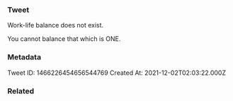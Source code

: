 ### Tweet
Work-life balance does not exist.

You cannot balance that which is ONE.

### Metadata
Tweet ID: 1466226454656544769
Created At: 2021-12-02T02:03:22.000Z

### Related

